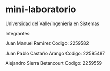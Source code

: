 # mini-laboratorio
Universidad del Valle/Ingeniería en Sistemas

Integrantes:

Juan Manuel Ramirez           Codigo: 2259582

Juan Pablo Castaño Arango     Codigo: 22595487

Alejandro Sierra Betancourt   Codigo: 2259559
